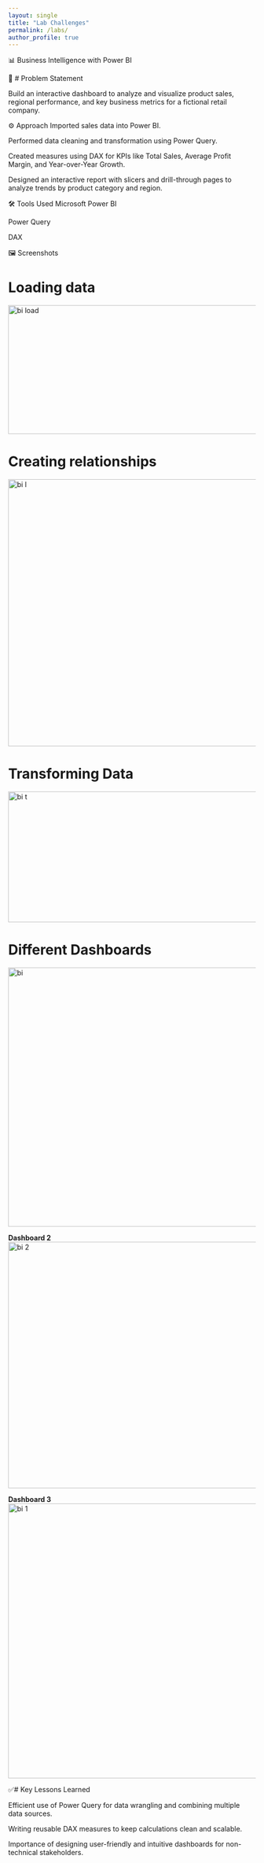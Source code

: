 ```yaml
---
layout: single
title: "Lab Challenges"
permalink: /labs/
author_profile: true
---
```

📊 Business Intelligence with Power BI

🧩 # Problem Statement

Build an interactive dashboard to analyze and visualize product sales, regional performance, and key business metrics for a fictional retail company.

⚙️ Approach
Imported sales data into Power BI.

Performed data cleaning and transformation using Power Query.

Created measures using DAX for KPIs like Total Sales, Average Profit Margin, and Year-over-Year Growth.

Designed an interactive report with slicers and drill-through pages to analyze trends by product category and region.

🛠 Tools Used
Microsoft Power BI

Power Query

DAX

🖼️ Screenshots
# Loading data
<img width="742" height="262" alt="bi load" src="https://github.com/user-attachments/assets/e78a38d6-8cd1-46b1-a7fc-838e62328019" />

# Creating relationships
<img width="957" height="543" alt="bi l" src="https://github.com/user-attachments/assets/49b2f020-4c19-4eee-a658-3562224e42c8" />

# Transforming Data
<img width="1341" height="266" alt="bi t" src="https://github.com/user-attachments/assets/4497b7a7-be3e-4102-940d-75952cf9e6ae" />

# Different Dashboards
<img width="1181" height="527" alt="bi" src="https://github.com/user-attachments/assets/87a7e388-33d4-4df2-b2a4-d3cb190918c3" />

**Dashboard 2**
<img width="1205" height="501" alt="bi 2" src="https://github.com/user-attachments/assets/08496978-6eb2-4f3b-9fae-b76b2e3d5771" />

**Dashboard 3**
<img width="996" height="559" alt="bi 1" src="https://github.com/user-attachments/assets/a3268c16-a269-41d8-905a-6559fdb5b27e" />



✅# Key Lessons Learned

Efficient use of Power Query for data wrangling and combining multiple data sources.

Writing reusable DAX measures to keep calculations clean and scalable.

Importance of designing user-friendly and intuitive dashboards for non-technical stakeholders.

